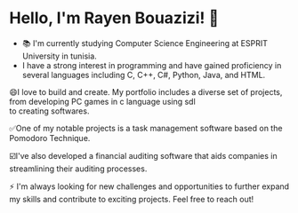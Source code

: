 
# Hello, I'm Rayen Bouazizi! 👋

- 📚 I'm currently studying Computer Science Engineering at ESPRIT University in tunisia.
-  I have a strong interest  in programming and have gained proficiency in several languages including C, C++, C#, Python, Java, and HTML.

😄I love to build and create. My portfolio includes a diverse set of projects, from developing PC games in c language using sdl  
to creating softwares.

✅One of my notable projects is a task management software based on the
Pomodoro Technique.

☑️I've also developed a financial auditing software that aids companies in streamlining their auditing processes.


 ⚡ I'm always looking for new challenges and opportunities to further expand my skills and contribute  to exciting projects. Feel free to reach out!
